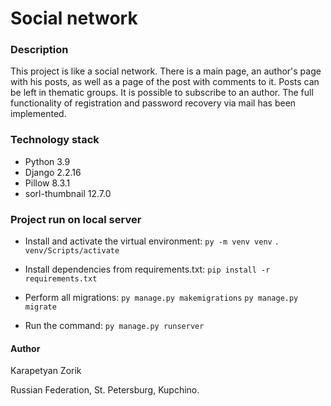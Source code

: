 # Social network


### Description
This project is like a social network.
There is a main page, an author's page with his posts, as well as a page of the post with comments to it.
Posts can be left in thematic groups. It is possible to subscribe to an author.
The full functionality of registration and password recovery via mail has been implemented.


### Technology stack
- Python 3.9
- Django 2.2.16
- Pillow 8.3.1
- sorl-thumbnail 12.7.0


### Project run on local server
- Install and activate the virtual environment:
```py -m venv venv```
```. venv/Scripts/activate```

- Install dependencies from requirements.txt:
```pip install -r requirements.txt```

- Perform all migrations:
```py manage.py makemigrations```
```py manage.py migrate```

- Run the command:
```py manage.py runserver```


#### Author
Karapetyan Zorik

Russian Federation, St. Petersburg, Kupchino.